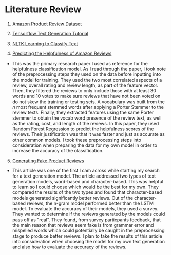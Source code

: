 # Literature Review

1. [Amazon Product Review Dataset](https://nijianmo.github.io/amazon/index.html#subsets)

2. [Tensorflow Text Generation Tutorial](https://www.tensorflow.org/text/tutorials/text_generation)

3. [NLTK Learning to Classify Text](https://www.nltk.org/book/ch06.html)

4. [Predicting the Helpfulness of Amazon Reviews](https://www.cs.dartmouth.edu/~lorenzo/teaching/cs174/Archive/Winter2015/Projects/finals/ack.pdf)

- This was the primary research paper I used as reference for the helpfulness classification model. As I read through the paper, I took note of the preprocessing steps they used on the data before inputting into the model for training. They used the two most correlated aspects of a review, overall rating and review length, as part of the feature vector. Then, they filtered the reviews to only include those with at least 30 words and 10 votes to make sure reviews that have not been voted on do not skew the training or testing sets. A vocabulary was built from the *n* most frequent stemmed words after applying a Porter Stemmer to the review texts. Finally, they extracted features using the same Porter stemmer to obtain the vocab word presence of the review text, as well as the rating, cost, and length of the reviews. In this paper, they used Random Forest Regression to predict the helpfulness scores of the reviews. Their justification was that it was faster and just as accurate as other common models. I took these preprocessing steps into consideration when preparing the data for my own model in order to increase the accuracy of the classification.

5. [Generating Fake Product Reviews](https://medium.com/@s.pranav.harathi/generating-fake-product-reviews-94b9f4114b75
)

- This article was one of the first I cam across while starting my search for a text generation model. The article addressed two types of text generation models, word-based and character-based. This was helpful to learn so I could choose which would be the best for my own. They compared the results of the two types and found that character-based models generated significantly better reviews. Out of the character-based reviews, the n-gram model performed better than the LSTM model. To evaluate the accuracy of their models, they used a survey. They wanted to determine if the reviews generated by the models could pass off as "real". They found, from survey particpants feedback, that the main reason that reviews seem fake is from grammar error and mispelled words which could potentially be caught in the preprocessing stage to produce better reviews. I plan to take the results of this article into consideration when choosing the model for my own text generation and also how to evaluate the accuracy of the reviews. 
